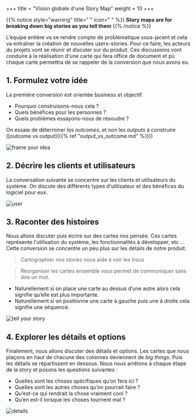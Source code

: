 +++
title = "Vision globale d'une Story Map"
weight = 10
+++

{{% notice style="warning" title=" " icon=" " %}}
**Story maps are for breaking down big stories as you tell them**
{{% /notice %}}

L’équipe entière va se rendre compte de problématique sous-jacent et cela va entraîner la création de
nouvelles users-stories. Pour ce faire, les acteurs du projets vont se réunir et discuter sur du produit. Ces discussions vont conduire à la réalisation d'une carte qui fera office de document et pù chaque carte permettra de se rappeler de la conversion que nous avons eu.

## 1. Formulez votre idée
La première conversion est orientée business et objectif. 
- Pourquoi construisons-nous cela ? 
- Quels bénéfices pour les personnes ? 
- Quels problèmes essayons-nous de résoudre ?

On essaie de déterminer les *outcomes*, et non les *outputs* à construire ([outcome vs output]({{% ref "output_vs_outcome.md" %}}))

![frame your idea](idee.png)

## 2. Décrire les clients et utilisateurs
La conversation suivante se concentre sur les clients et utilisateurs du système. On discute des différents types d'utilisateur et des bénéfices du logiciel pour eux.

![user](user.png)

## 3. Raconter des histoires
Nous allons discuter puis écrire sur des cartes nos pensée. Ces cartes représente l'utilisation du système, les fonctionnalités à développer, etc ... Cette conversion se concentre un peu plus sur les détails de notre produit.

> Cartographier nos stories nous aide à voir les trous

> Réorganiser les cartes ensemble vous permet de communiquer sans dire un mot.

- Naturellement si on place une carte au dessus d’une autre alors cela signifie qu’elle est plus
importante.
- Naturellement si on positionne une carte à gauche puis une à droite cela signifie une séquence.

![tell your story](tell.png)

## 4. Explorer les détails et options
Finalement, nous allons discuter des détails et options. Les cartes que nous plaçons en haut de chacune des colonnes deviennent de *big things*. Puis les détails
se répartissent en dessous. Nous nous arrêtons à chaque étape de la story et posons les questions
suivantes :
- Quelles sont les choses spécifiques qu’on fera ici ?
- Quelles sont les autres choses qu’on pourrait faire ?
- Qu’est-ce qui rendrait la chose vraiment cool ?
- Qu’en est-il lorsque les choses tournent mal ?

![details](detail.png)

